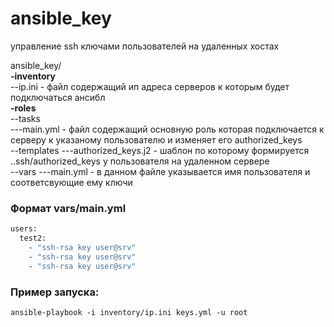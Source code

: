 # ansible_key
управление ssh ключами пользователей на удаленных хостах

ansible_key/   
**-inventory**   
--ip.ini - файл содержащий ип адреса серверов к которым будет подключаться ансибл   
**-roles**   
--tasks   
---main.yml - файл содержащий основную роль которая подключается к серверу к указаному пользователю и изменяет его authorized_keys   
--templates
---authorized_keys.j2 - шаблон по которому формируется ..ssh/authorized_keys у пользователя на удаленном сервере   
--vars
---main.yml - в данном файле указывается имя пользователя и соответсвующие ему ключи

### Формат vars/main.yml
```bash
users:
  test2:
    - "ssh-rsa key user@srv"
    - "ssh-rsa key user@srv"
    - "ssh-rsa key user@srv"
```


### Пример запуска:

```
ansible-playbook -i inventory/ip.ini keys.yml -u root
``` 
